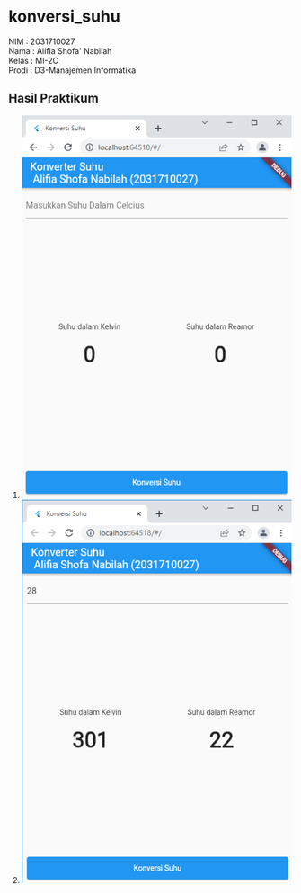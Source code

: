# konversi_suhu

NIM     : 2031710027 <br /> Nama    : Alifia Shofa' Nabilah <br /> Kelas   : MI-2C <br /> Prodi   : D3-Manajemen Informatika

## Hasil Praktikum
1. ![Screenshot Dashboard Oracle](img/Schot1.png)
2. ![Screenshot Dashboard Oracle](img/Schot2.png)
